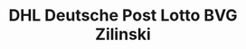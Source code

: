 ---
title: "DHL Deutsche Post Lotto BVG Zilinski"
url: /berlin/dhl-deutsche-post-lotto-bvg-zilinski/
shop: Zeitungen
---
